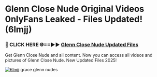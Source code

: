 # Glenn Close Nude Original Videos 0nlyFans Leaked - Files Updated! (6lmjj)

<h3>🔴 CLICK HERE 🌐==►► <a href="https://tinyurl.com/yrmya6cz" rel="nofollow">Glenn Close Nude Updated Files</a></h3>

Get Glenn Close Nude and all content. Now you can access all videos and pictures of Glenn Close Nude. New Updated Files 2025!

[![6lmjj](https://i.imgur.com/FMdXYCs.gif)](https://tinyurl.com/yrmya6cz)
grace glenn nudes